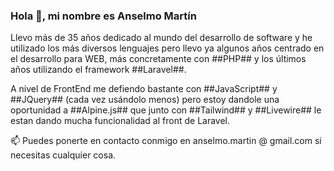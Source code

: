 ### Hola 👋, mi nombre es Anselmo Martín

Llevo más de 35 años dedicado al mundo del desarrollo de software y he utilizado los más diversos lenguajes pero llevo ya algunos años centrado en el desarrollo para WEB, más concretamente con ##PHP## y los últimos años utilizando el framework ##Laravel##.

A nivel de FrontEnd me defiendo bastante con ##JavaScript## y ##JQuery## (cada vez usándolo menos) pero estoy dandole una oportunidad a ##Alpine.js## que junto con ##Tailwind## y ##Livewire## le estan dando mucha funcionalidad al front de Laravel.

📫 Puedes ponerte en contacto conmigo en anselmo.martin @ gmail.com si necesitas cualquier cosa.
